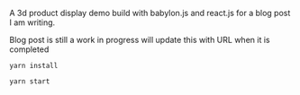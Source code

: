A 3d product display demo build with babylon.js and react.js for a blog post I am writing.

Blog post is still a work in progress will update this with URL when it is completed

`yarn install`

`yarn start`
